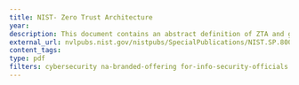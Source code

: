 ```yaml
---
title: NIST- Zero Trust Architecture
year:
description: This document contains an abstract definition of ZTA and gives general deployment models and use cases where zero trust could improve an enterprise’s overall information technology security posture.
external_url: nvlpubs.nist.gov/nistpubs/SpecialPublications/NIST.SP.800-207.pdf
content_tags:
type: pdf
filters: cybersecurity na-branded-offering for-info-security-officials
---
```

